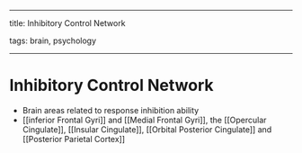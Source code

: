 
---

title: Inhibitory Control Network

tags: brain, psychology

---

# Inhibitory Control Network
- Brain areas related to response inhibition ability
- [[inferior Frontal Gyri]] and [[Medial Frontal Gyri]], the [[Opercular Cingulate]], [[Insular Cingulate]], [[Orbital Posterior Cingulate]] and [[Posterior Parietal Cortex]]


























